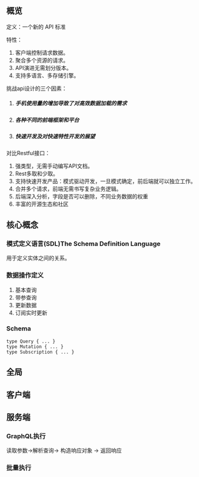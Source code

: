 ## 概览

定义：一个新的 API 标准

特性：

1. 客户端控制请求数据。
2. 聚合多个资源的请求。
3. API演进无需划分版本。
4. 支持多语言、多存储引擎。



挑战api设计的三个因素：

1. ##### 手机使用量的增加导致了对高效数据加载的需求

2. ##### 各种不同的前端框架和平台

3. ##### 快速开发及对快速特性开发的展望



对比Restful接口：

1. 强类型，无需手动编写API文档。
2. Rest多取和少取。
3. 支持快速开发产品：模式驱动开发，一旦模式确定，前后端就可以独立工作。
4. 合并多个请求，前端无需书写复杂业务逻辑。
5. 后端深入分析，字段是否可以删除，不同业务数据的权重
6. 丰富的开源生态和社区



## 核心概念

### 模式定义语言(SDL)The Schema Definition Language

用于定义实体之间的关系。

### 数据操作定义

1. 基本查询
2. 带参查询
3. 更新数据
4. 订阅实时更新

### Schema

~~~
type Query { ... }
type Mutation { ... }
type Subscription { ... }
~~~

## 全局





## 客户端



## 服务端

### GraphQL执行

读取参数->解析查询-> 构造响应对象 -> 返回响应

### 批量执行

